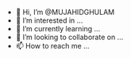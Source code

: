 - 👋 Hi, I’m @MUJAHIDGHULAM
- 👀 I’m interested in ...
- 🌱 I’m currently learning ...
- 💞️ I’m looking to collaborate on ...
- 📫 How to reach me ...

<!---
MUJAHIDGHULAM/MUJAHIDGHULAM is a ✨ special ✨ repository because its `README.md` (this file) appears on your GitHub profile.
You can click the Preview link to take a look at your changes.
--->
